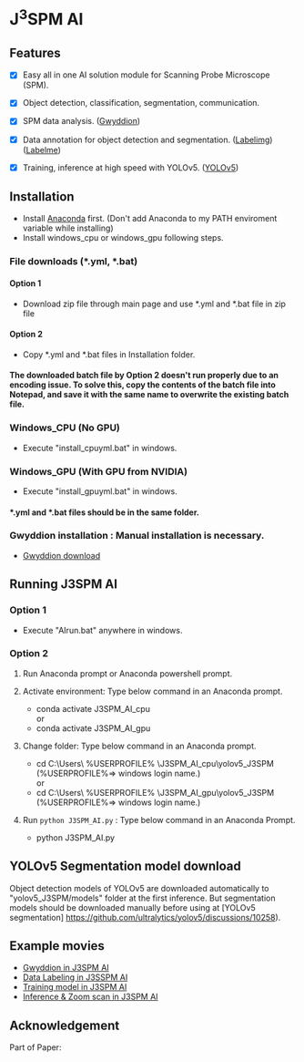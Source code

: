 # J<sup>3</sup>SPM AI

## Features

- [x] Easy all in one AI solution module for Scanning Probe Microscope (SPM).
- [x] Object detection, classification, segmentation, communication.
- [x] SPM data analysis. ([Gwyddion](https://gwyddion.net))
- [x] Data annotation for object detection and segmentation. ([Labelimg](https://github.com/HumanSignal/labelImg)) ([Labelme](https://github.com/labelmeai/labelme))
- [x] Training, inference at high speed with YOLOv5. ([YOLOv5](https://github.com/ultralytics/yolov5))


## Installation

- Install [Anaconda](https://www.anaconda.com/download/success) first. (Don't add Anaconda to my PATH enviroment variable while installing)
- Install windows_cpu or windows_gpu following steps.
### File downloads (*.yml, *.bat)
#### Option 1
  - Download zip file through main page and use *.yml and *.bat file in zip file

#### Option 2
  - Copy *.yml and *.bat files in Installation folder.

 #### The downloaded batch file by Option 2 doesn't run properly due to an encoding issue. To solve this, copy the contents of the batch file into Notepad, and save it with the same name to overwrite the existing batch file.
 
### Windows_CPU (No GPU)

  - Execute "install_cpuyml.bat" in windows.


### Windows_GPU (With GPU from NVIDIA)

 - Execute "install_gpuyml.bat" in windows.

#### *.yml and *.bat files should be in the same folder.

### Gwyddion installation : Manual installation is necessary.

- [Gwyddion download](http://gwyddion.net/download.php)

## Running J3SPM AI
### Option 1
 - Execute "AIrun.bat" anywhere in windows.

### Option 2
 1. Run Anaconda prompt or Anaconda powershell prompt.
 2. Activate environment: Type below command in an Anaconda prompt.  
        
    - conda activate J3SPM_AI_cpu  
    or  
    - conda activate J3SPM_AI_gpu
 3. Change folder:   Type below command in an Anaconda prompt.
   
    - cd C:\Users\ %USERPROFILE% \J3SPM_AI_cpu\yolov5_J3SPM   (%USERPROFILE%=> windows login name.)  
   or  
    - cd C:\Users\ %USERPROFILE% \J3SPM_AI_gpu\yolov5_J3SPM   (%USERPROFILE%=> windows login name.)  
    
 4. Run `python J3SPM_AI.py` : Type below command in an Anaconda Prompt.
   
    - python J3SPM_AI.py

## YOLOv5 Segmentation model download 
Object detection models of YOLOv5 are downloaded automatically to "yolov5_J3SPM/models" folder at the first inference.
But segmentation models should be downloaded manually before using at [YOLOv5 segmentation] https://github.com/ultralytics/yolov5/discussions/10258).

## Example movies
- [Gwyddion in J3SPM AI](https://youtu.be/Wx5QTSIW67k)
- [Data Labeling in J3SSPM AI](https://youtu.be/2zr7aIva0Sg)
- [Training model in J3SPM AI](https://youtu.be/vnacNW7F0hE)
- [Inference & Zoom scan in J3SPM AI](https://youtu.be/Fy-IjJs9J2w)

## Acknowledgement

Part of Paper: 
